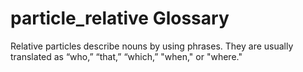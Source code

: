 # particle_relative Glossary
Relative particles describe nouns by using phrases. They are usually translated as “who,” “that,” “which,” "when," or "where."